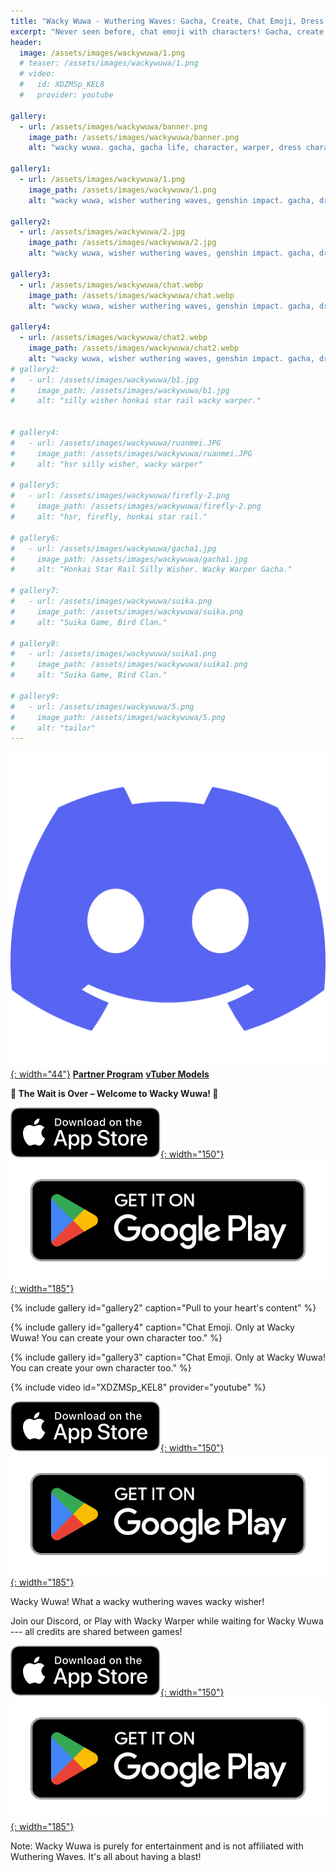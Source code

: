 ```yaml
---
title: "Wacky Wuwa - Wuthering Waves: Gacha, Create, Chat Emoji, Dress Up and Love Them All!"
excerpt: "Never seen before, chat emoji with characters! Gacha, create your own characters, dress them up for others to play with, to gift and to see their priceless emotions."
header:
  image: /assets/images/wackywuwa/1.png
  # teaser: /assets/images/wackywuwa/1.png
  # video:
  #   id: XDZMSp_KEL8
  #   provider: youtube

gallery:
  - url: /assets/images/wackywuwa/banner.png
    image_path: /assets/images/wackywuwa/banner.png
    alt: "wacky wuwa. gacha, gacha life, character, warper, dress characters, chats, emotion. Top 10 casual games."

gallery1:
  - url: /assets/images/wackywuwa/1.png
    image_path: /assets/images/wackywuwa/1.png
    alt: "wacky wuwa, wisher wuthering waves, genshin impact. gacha, dress. wacky warper. Top 5 simulator games."

gallery2:
  - url: /assets/images/wackywuwa/2.jpg
    image_path: /assets/images/wackywuwa/2.jpg
    alt: "wacky wuwa, wisher wuthering waves, genshin impact. gacha, dress. wacky warper. Top 5 simulator games."

gallery3:
  - url: /assets/images/wackywuwa/chat.webp
    image_path: /assets/images/wackywuwa/chat.webp
    alt: "wacky wuwa, wisher wuthering waves, genshin impact. gacha, dress. wacky warper. Top 5 simulator games."

gallery4:
  - url: /assets/images/wackywuwa/chat2.webp
    image_path: /assets/images/wackywuwa/chat2.webp
    alt: "wacky wuwa, wisher wuthering waves, genshin impact. gacha, dress. wacky warper. Top 5 simulator games."
# gallery2:
#   - url: /assets/images/wackywuwa/b1.jpg
#     image_path: /assets/images/wackywuwa/b1.jpg
#     alt: "silly wisher honkai star rail wacky warper."


# gallery4:
#   - url: /assets/images/wackywuwa/ruanmei.JPG
#     image_path: /assets/images/wackywuwa/ruanmei.JPG
#     alt: "hsr silly wisher, wacky warper"

# gallery5:
#   - url: /assets/images/wackywuwa/firefly-2.png
#     image_path: /assets/images/wackywuwa/firefly-2.png
#     alt: "hsr, firefly, honkai star rail."

# gallery6:
#   - url: /assets/images/wackywuwa/gacha1.jpg
#     image_path: /assets/images/wackywuwa/gacha1.jpg
#     alt: "Honkai Star Rail Silly Wisher. Wacky Warper Gacha."

# gallery7:
#   - url: /assets/images/wackywuwa/suika.png
#     image_path: /assets/images/wackywuwa/suika.png
#     alt: "Suika Game, Bird Clan."

# gallery8:
#   - url: /assets/images/wackywuwa/suika1.png
#     image_path: /assets/images/wackywuwa/suika1.png
#     alt: "Suika Game, Bird Clan."

# gallery9:
#   - url: /assets/images/wackywuwa/5.png
#     image_path: /assets/images/wackywuwa/5.png
#     alt: "tailor"
---
```


<!-- [![AppStore](/assets/images/appstore-badge-black.svg){: width="150"}](https://apps.apple.com/us/app/wacky-warper/id6502666713) 
[![PlayStore](/assets/images/google-play-badge.png){: width="185"}](https://play.google.com/store/apps/details?id=com.hippopenny.offrail) -->
[![Discord](/assets/images/discord.svg){: width="44"}](https://discord.gg/SShz2reFyN)
[**Partner Program**](/creator/)
[**vTuber Models**](/vtuber/)



**🎉 The Wait is Over – Welcome to Wacky Wuwa! 🎉**

[![AppStore](/assets/images/appstore-badge-black.svg){: width="150"}](https://apps.apple.com/us/app/wacky-wuwa/id6504840460) 
[![PlayStore](/assets/images/google-play-badge.png){: width="185"}](https://play.google.com/store/apps/details?id=com.hippopenny.wuther)


{% include gallery id="gallery2" caption="Pull to your heart's content" %}

{% include gallery id="gallery4" caption="Chat Emoji. Only at Wacky Wuwa! You can create your own character too." %}

{% include gallery id="gallery3" caption="Chat Emoji. Only at Wacky Wuwa! You can create your own character too." %}

{% include video id="XDZMSp_KEL8" provider="youtube" %}


<!-- Get ready to hop on the train of the most hilarious and entertaining meme extravaganza ever! We're thrilled to announce the release of Wacky Warper, the app you never knew you needed until now; Honestly, I didn't know I wanted this silly app myself.   -->

<!-- Wacky Wuwa — not just the Honkai Star Rail silly wisher — Gacha. Meme. Dress. Gift. Emotional Chat. Mini-games. With a quirky meme art style, an accurate gacha system, and a variety of special outfits and items, you can dress up your favorite characters in unique ways. Interact with them and witness their priceless emotional reactions! If you’re a fan of Honkai: Star Rail, Genshin Impact, or Wuthering Waves, you’ll love the silly wacky twist we've brought to the gacha experience!

Wacky Warper is the only place where you can imagine, create, and dress your beloved characters in special outfits—the funniest gacha simulator around!

{% include gallery id="gallery5" caption="1 2 3 Transform!" %}

{% include gallery id="gallery6" caption="Dressing up HSR! Only at Wacky warper." %}

{% include gallery id="gallery3" caption="Do I look like a dragon? Everyone? Say yes!" %}

{% include gallery id="gallery2" caption="HuHu the Rock!" %}


And laugh your ass off with frequently added mini games - all free!

- Pom Pom wants to get rich with a slot machine.

- Suika Game with Origami Birds and sexy HSR characters! All Free!! 

{% include gallery id="gallery7" caption="Suika Game, Bird Clan! Funniest and Free!" %} -->



[![AppStore](/assets/images/appstore-badge-black.svg){: width="150"}](https://apps.apple.com/us/app/wacky-wuwa/id6504840460) 
[![PlayStore](/assets/images/google-play-badge.png){: width="185"}](https://play.google.com/store/apps/details?id=com.hippopenny.wuther)

<!-- 
Main Features:

🎭 Silly Banners: Pull banners - new and past limited banners. Updated frequently!

🎎 Big collection of Characters & Clothes: Collect a wide array of unique characters and items, all with a playful nod to the Honkai: Star Rail universe

🎁 Free daily Gacha to gain your characters 

👒 Dress: Customize your characters with cool outfits. Make them unique! Create your own hilarious fashion statements!

✨ Priceless Emotions: Your characters have emotions. Gift them something, treat them well and see their priceless reactions!

👀 Character Panel: Collect all the characters, items, and costumes. Show off your collection!
 -->

<!-- Join Wacky Wuwa and enjoy the silly wisher honkai star rail. Download now and let the laughter begin! -->



<!-- {% include gallery id="gallery" caption="Get on the traaaaain!" %} -->

Wacky Wuwa! What a wacky wuthering waves wacky wisher! 


Join our Discord, or Play with Wacky Warper while waiting for Wacky Wuwa --- all credits are shared between games!

[![AppStore](/assets/images/appstore-badge-black.svg){: width="150"}](https://apps.apple.com/us/app/wacky-warper/id6502666713) 
[![PlayStore](/assets/images/google-play-badge.png){: width="185"}](https://play.google.com/store/apps/details?id=com.hippopenny.offrail)


Note: Wacky Wuwa is purely for entertainment and is not affiliated with Wuthering Waves. It's all about having a blast!


<!-- **🚀 Release for Honkai Star Rail HSR 2.3**
- *Firefly* will be released to Wacky Warper **24h** after Honkai: Star Rail hsr version 2.3!
- More clothes to dress up characters, and more funny animations for you to share and laugh
- Two beautiful lordly trash can costume
- One more thing, some of you will also receive the `code` to use and share. Check your `User` panel. yay!!!  

🌟Exciting update: Since its recent launch, Wacky Warper has risen to the top of multiple charts, aspiring to be recognized as one of the best gacha games.🌟

{% include gallery id="gallery5" caption="1 2 3 Transform!" %} -->

<!-- **🚀 Are you ready to get on board Wacky train**

06/07/2024 - The wait is almost over! We're putting the final touches on Wacky Warper, and it's almost here. Get ready to dive into the wackiest things ever, because this weekend, the fun begins!🤞 Stay tuned and stay excited! 🌟


**🏃 Join the Fun Early & Get Rewarded!**

Exciting news! Leading up to the game release, we're giving the first 100 members who share cool memes a special Creator Pack. This program ends on 2024/05/31, so don't miss out! Tell your friends to join the fun too!" -->